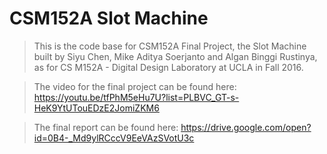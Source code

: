 # CSM152A Slot Machine
> This is the code base for CSM152A Final Project, the Slot Machine built by Siyu Chen, Mike Aditya Soerjanto and Algan Binggi Rustinya, as for CS M152A - Digital Design Laboratory at UCLA in Fall 2016.

> The video for the final project can be found here: https://youtu.be/tfPhM5eHu7U?list=PLBVC_GT-s-HeK9YtUTouEDzE2JomiZKM6

> The final report can be found here: https://drive.google.com/open?id=0B4-_Md9ylRCccV9EeVAzSVotU3c
